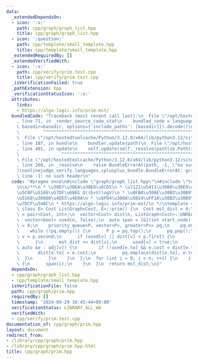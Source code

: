 ```yaml
---
data:
  _extendedDependsOn:
  - icon: ':x:'
    path: cpp/graph/graph_list.hpp
    title: cpp/graph/graph_list.hpp
  - icon: ':question:'
    path: cpp/template/small_template.hpp
    title: cpp/template/small_template.hpp
  _extendedRequiredBy: []
  _extendedVerifiedWith:
  - icon: ':x:'
    path: cpp/verify/prim.test.cpp
    title: cpp/verify/prim.test.cpp
  _isVerificationFailed: true
  _pathExtension: hpp
  _verificationStatusIcon: ':x:'
  attributes:
    links:
    - https://algo-logic.info/prim-mst/
  bundledCode: "Traceback (most recent call last):\n  File \"/opt/hostedtoolcache/Python/3.12.0/x64/lib/python3.12/site-packages/onlinejudge_verify/documentation/build.py\"\
    , line 71, in _render_source_code_stat\n    bundled_code = language.bundle(stat.path,\
    \ basedir=basedir, options={'include_paths': [basedir]}).decode()\n          \
    \         ^^^^^^^^^^^^^^^^^^^^^^^^^^^^^^^^^^^^^^^^^^^^^^^^^^^^^^^^^^^^^^^^^^^^^^^^^^^^^^^^^\n\
    \  File \"/opt/hostedtoolcache/Python/3.12.0/x64/lib/python3.12/site-packages/onlinejudge_verify/languages/cplusplus.py\"\
    , line 187, in bundle\n    bundler.update(path)\n  File \"/opt/hostedtoolcache/Python/3.12.0/x64/lib/python3.12/site-packages/onlinejudge_verify/languages/cplusplus_bundle.py\"\
    , line 401, in update\n    self.update(self._resolve(pathlib.Path(included), included_from=path))\n\
    \                ^^^^^^^^^^^^^^^^^^^^^^^^^^^^^^^^^^^^^^^^^^^^^^^^^^^^^^^^^\n \
    \ File \"/opt/hostedtoolcache/Python/3.12.0/x64/lib/python3.12/site-packages/onlinejudge_verify/languages/cplusplus_bundle.py\"\
    , line 260, in _resolve\n    raise BundleErrorAt(path, -1, \"no such header\"\
    )\nonlinejudge_verify.languages.cplusplus_bundle.BundleErrorAt: graph/graph_list.hpp:\
    \ line -1: no such header\n"
  code: "#pragma once\n#include \"graph/graph_list.hpp\"\n#include \"template/small_template.hpp\"\
    \n\n/**\n * \u30D7\u30EA\u30E0\u6CD5\n * \u7121\u5411\u30B0\u30E9\u30D5\u306E\u6700\
    \u5C0F\u5168\u57DF\u68EE O((E+V)logV)\n * \u8FBA\u306E\u30B3\u30B9\u30C8\u304C\
    \u5168\u30660\u4EE5\u4E0A\n * \u8FD4\u308A\u5024\uFF1A\u30B3\u30B9\u30C8\u306E\
    \u7DCF\u548C\n * https://algo-logic.info/prim-mst/\n */\ntemplate <class Cost,\
    \ class E> Cost ListGraph<Cost, E>::prim() {\n  Cost mst_dist = 0;\n  using P\
    \ = pair<Cost, int>;\n  vector<Cost> dist(n, ListGraph<Cost>::UNREACHABLE);\n\
    \  vector<bool> used(n, false);\n  auto span = [&](int start_node) {\n    dist[start_node]\
    \ = 0;\n    priority_queue<P, vector<P>, greater<P>> pq;\n    pq.emplace(0, start_node);\n\
    \    while (!pq.empty()) {\n      P p = pq.top();\n      pq.pop();\n      Cost\
    \ v = p.second;\n      if (used[v] || dist[v] < p.first) {\n        continue;\n\
    \      }\n      mst_dist += dist[v];\n      used[v] = true;\n      for (const\
    \ auto &e : adj[v]) {\n        if (!used[e.to] && e.cost < dist[e.to]) {\n   \
    \       dist[e.to] = e.cost;\n          pq.emplace(dist[e.to], e.to);\n      \
    \  }\n      }\n    }\n  };\n  for (int i = 0; i < n; ++i) {\n    if (!used[i])\
    \ {\n      span(i);\n    }\n  }\n  return mst_dist;\n}"
  dependsOn:
  - cpp/graph/graph_list.hpp
  - cpp/template/small_template.hpp
  isVerificationFile: false
  path: cpp/graph/prim.hpp
  requiredBy: []
  timestamp: '2024-09-29 16:45:44+09:00'
  verificationStatus: LIBRARY_ALL_WA
  verifiedWith:
  - cpp/verify/prim.test.cpp
documentation_of: cpp/graph/prim.hpp
layout: document
redirect_from:
- /library/cpp/graph/prim.hpp
- /library/cpp/graph/prim.hpp.html
title: cpp/graph/prim.hpp
---
```

